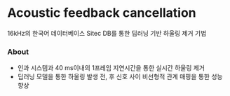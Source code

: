 # Acoustic feedback cancellation

16kHz의 한국어 데이터베이스 Sitec DB를 통한 딥러닝 기반 하울링 제거 기법

### About

- 인과 시스템과 40 ms이내의 1프레임 지연시간을 통한 실시간 하울링 제거
- 딥러닝 모델을 통한 하울링 발생 전, 후 신호 사이 비선형적 관계 매핑을 통한 성능 향상
